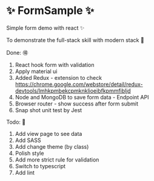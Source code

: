 # :sparkles: FormSample :sparkles:
Simple form demo with react :sparkles:

To demonstrate the full-stack skill with modern stack :japanese_ogre:

Done: :ideograph_advantage:

1. React hook form with validation
2. Apply material ui
3. Added Redux - extension to check https://chrome.google.com/webstore/detail/redux-devtools/lmhkpmbekcpmknklioeibfkpmmfibljd  
4. Node and MongoDB to save form data - Endpoint API
5. Browser router - show success after form submit
6. Snap shot unit test by Jest

Todo: :muscle: 
1. Add view page to see data
2. Add SASS 
3. Add change theme (by class)
4. Polish style
5. Add more strict rule for validation 
6. Switch to typescript
8. Add lint
